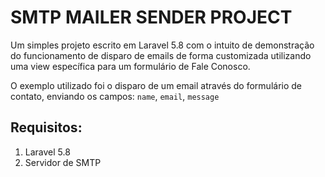 # SMTP MAILER SENDER PROJECT

Um simples projeto escrito em Laravel 5.8 com o intuito de demonstração do funcionamento de disparo de emails de forma customizada utilizando uma view específica para um formulário de Fale Conosco.

O exemplo utilizado foi o disparo de um email através do formulário de contato, enviando os campos: `name`, `email`, `message`

## Requisitos:
1. Laravel 5.8
2. Servidor de SMTP